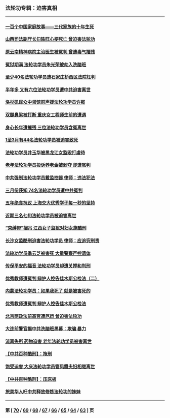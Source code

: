 ### 法轮功专辑：迫害真相
---
#### [一百个中国家庭故事——三代家族的十年生死](../../pages/nf4379/n13716313.md) 
#### [山西司法副厅长句轶旺心梗死亡 曾迫害法轮功](../../pages/nf4379/n13716878.md) 
#### [原云南精神病院主治医生被冤判 曾遭毒气摧残](../../pages/nf4379/n13714548.md) 
#### [冤狱期满 法轮功学员朱光荣被劫入洗脑班](../../pages/nf4379/n13708358.md) 
#### [至少40名法轮功学员遭石家庄桥西区法院枉判](../../pages/nf4379/n13713749.md) 
#### [半年多 又有六位法轮功学员遭中共迫害离世](../../pages/nf4379/n13712382.md) 
#### [洛杉矶民众中领馆前声援法轮功学员许那](../../pages/nf4379/n13710251.md) 
#### [双腿鼻梁被打断 重庆女工程师生前的遭遇](../../pages/nf4379/n13709854.md) 
#### [身心长年遭摧残 三位法轮功学员含冤离世](../../pages/nf4379/n13692679.md) 
#### [1至3月有44名法轮功学员被迫害致死](../../pages/nf4379/n13704649.md) 
#### [法轮功学员井玉华被黑龙江女监殴打虐待](../../pages/nf4379/n13709102.md) 
#### [老年法轮功学员投诉养老金被剥夺 却遭冤判](../../pages/nf4379/n13697069.md) 
#### [中共强制法轮功学员戴监控器 律师：违法犯法](../../pages/nf4379/n13699665.md) 
#### [三月份获知 74名法轮功学员遭中共冤判](../../pages/nf4379/n13694951.md) 
#### [五年绝食抗议 上海交大优秀学子每一秒的坚持](../../pages/nf4379/n13669136.md) 
#### [近期三名七旬法轮功学员被迫害离世](../../pages/nf4379/n13688715.md) 
#### [“束缚带”捆吊 江西女子监狱对妇女施酷刑](../../pages/nf4379/n13682860.md) 
#### [长沙女监酷刑迫害法轮功学员 律师：应追究刑责](../../pages/nf4379/n13684077.md) 
#### [法轮功学员季云芝被害死 大量警察严控遗体](../../pages/nf4379/n13683424.md) 
#### [传保平安的福音 法轮功学员却遭关押和判刑](../../pages/nf4379/n13678842.md) 
#### [优秀教师遭冤判 辩护人控告佳木斯公检法（二）](../../pages/nf4379/n13672516.md) 
#### [内蒙法轮功学员：如果我死了 就是被害死的](../../pages/nf4379/n13672964.md) 
#### [优秀教师遭冤判 辩护人控告佳木斯公检法](../../pages/nf4379/n13667637.md) 
#### [北京两政法前高官遭厄运 曾迫害法轮功](../../pages/nf4379/n13664915.md) 
#### [大连前警官揭中共洗脑班黑幕：欺骗 暴力](../../pages/nf4379/n13662506.md) 
#### [流离失所 药物迫害 老年法轮功学员被害离世](../../pages/nf4379/n13660094.md) 
#### [【中共百种酷刑】：拖刑](../../pages/nf4379/n13656048.md) 
#### [饱受迫害 大庆法轮功学员管凤霞夫妇相继离世](../../pages/nf4379/n13653590.md) 
#### [【中共百种酷刑】：压床板](../../pages/nf4379/n13647678.md) 
#### [旅美华人吁中共释放修炼法轮功的妹妹](../../pages/nf4379/n13650621.md) 

---
#### 第 [ [70](./70.md) / [69](./69.md) / [68](./68.md) / [67](./67.md) / [66](./66.md) / [65](./65.md) / [64](./64.md) / [63](./63.md) ] 页
